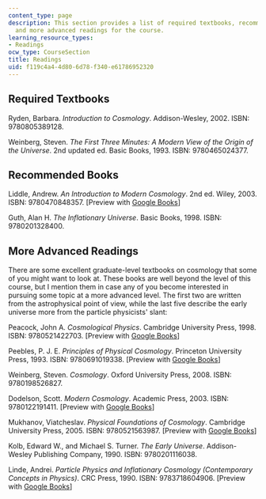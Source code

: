 ```yaml
---
content_type: page
description: This section provides a list of required textbooks, recommended books,
  and more advanced readings for the course.
learning_resource_types:
- Readings
ocw_type: CourseSection
title: Readings
uid: f119c4a4-4d80-6d78-f340-e61786952320
---
```


Required Textbooks
------------------

Ryden, Barbara. _Introduction to Cosmology_. Addison-Wesley, 2002. ISBN: 9780805389128.

Weinberg, Steven. _The First Three Minutes: A Modern View of the Origin of the Universe_. 2nd updated ed. Basic Books, 1993. ISBN: 9780465024377. 

Recommended Books
-----------------

Liddle, Andrew. _An Introduction to Modern Cosmology_. 2nd ed. Wiley, 2003. ISBN: 9780470848357. \[Preview with [Google Books](http://books.google.com/books?id=t-nbsrjMWK8C&pg=PAfrontcover)\]

Guth, Alan H. _The Inflationary Universe_. Basic Books, 1998. ISBN: 9780201328400.

More Advanced Readings
----------------------

There are some excellent graduate-level textbooks on cosmology that some of you might want to look at. These books are well beyond the level of this course, but I mention them in case any of you become interested in pursuing some topic at a more advanced level. The first two are written from the astrophysical point of view, while the last five describe the early universe more from the particle physicists' slant:

Peacock, John A. _Cosmological Physics_. Cambridge University Press, 1998. ISBN: 9780521422703. \[Preview with [Google Books](http://books.google.com/books?id=t8O-yylU0j0C&pg=PAfrontcover)\]

Peebles, P. J. E. _Principles of Physical Cosmology_. Princeton University Press, 1993. ISBN: 9780691019338. \[Preview with [Google Books](http://books.google.com/books?id=AmlEt6TJ6jAC&pg=PAfrontcover)\]

Weinberg, Steven. _Cosmology_. Oxford University Press, 2008. ISBN: 9780198526827.

Dodelson, Scott. _Modern Cosmology_. Academic Press, 2003. ISBN: 9780122191411. \[Preview with [Google Books](http://books.google.com/books?id=zk5e6XsY6nsC&pg=PAfrontcover)\]

Mukhanov, Viatcheslav. _Physical Foundations of Cosmology_. Cambridge University Press, 2005. ISBN: 9780521563987. \[Preview with [Google Books](http://books.google.com/books?id=1TXO7GmwZFgC&pg=PAfrontcover)\]

Kolb, Edward W., and Michael S. Turner. _The Early Universe_. Addison-Wesley Publishing Company, 1990. ISBN: 9780201116038.

Linde, Andrei. _Particle Physics and Inflationary Cosmology (Contemporary Concepts in Physics)_. CRC Press, 1990. ISBN: 9783718604906. \[Preview with [Google Books](http://books.google.com/books?id=KqwEPRwj164C&pg=PAfrontcover)\]